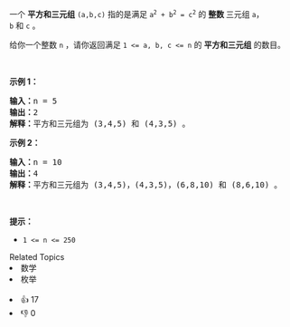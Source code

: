<p>一个 <strong>平方和三元组</strong>&nbsp;<code>(a,b,c)</code>&nbsp;指的是满足 <code>a<sup>2</sup> + b<sup>2</sup> = c<sup>2</sup></code>&nbsp;的 <strong>整数&nbsp;</strong>三元组&nbsp;<code>a</code>，<code>b</code>&nbsp;和&nbsp;<code>c</code>&nbsp;。</p>

<p>给你一个整数&nbsp;<code>n</code>&nbsp;，请你返回满足<em>&nbsp;</em><code>1 &lt;= a, b, c &lt;= n</code>&nbsp;的 <strong>平方和三元组</strong> 的数目。</p>

<p>&nbsp;</p>

<p><strong>示例 1：</strong></p>

<pre><b>输入：</b>n = 5
<b>输出：</b>2
<b>解释：</b>平方和三元组为 (3,4,5) 和 (4,3,5) 。
</pre>

<p><strong>示例 2：</strong></p>

<pre><b>输入：</b>n = 10
<b>输出：</b>4
<b>解释：</b>平方和三元组为 (3,4,5)，(4,3,5)，(6,8,10) 和 (8,6,10) 。
</pre>

<p>&nbsp;</p>

<p><strong>提示：</strong></p>

<ul> 
 <li><code>1 &lt;= n &lt;= 250</code></li> 
</ul>

<div><div>Related Topics</div><div><li>数学</li><li>枚举</li></div></div><br><div><li>👍 17</li><li>👎 0</li></div>